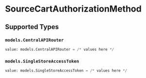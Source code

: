 # SourceCartAuthorizationMethod


## Supported Types

### `models.CentralAPIRouter`

```python
value: models.CentralAPIRouter = /* values here */
```

### `models.SingleStoreAccessToken`

```python
value: models.SingleStoreAccessToken = /* values here */
```

